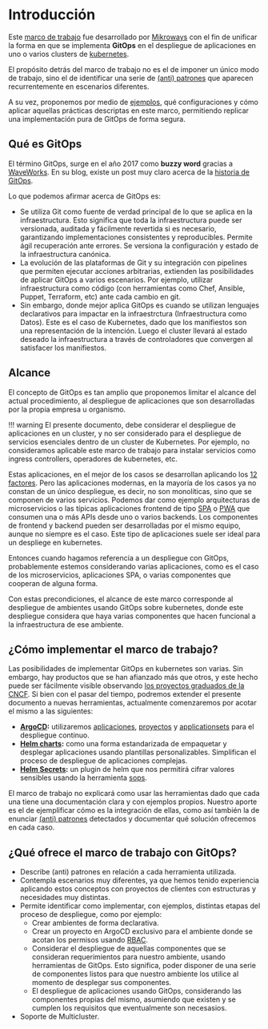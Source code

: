 # Introducción

Este [marco de trabajo](./framework) fue desarrollado por [Mikroways](https://mikroways.net)
con el fin de unificar la forma en que se implementa **GitOps** en el despliegue
de aplicaciones en uno o varios clusters de [kubernetes](https://kubernetes.io/).

El propósito detrás del marco de trabajo no es el de imponer un único modo de
trabajo, sino el de identificar una serie de [(anti) patrones](./patterns) que
aparecen recurrentemente en escenarios diferentes.

A su vez, proponemos por medio de [ejemplos](https://github.com/mikroways/argo-gitops-demo-example),
qué configuraciones y cómo aplicar aquellas prácticas descriptas en este
marco, permitiendo replicar una implementación pura de GitOps de forma segura.

## Qué es GitOps

El término GitOps, surge en el año 2017 como __buzzy word__ gracias a
[WaveWorks](https://www.weave.works/). En su blog, existe un post muy claro
acerca de la [historia de
GitOps](https://www.weave.works/blog/the-history-of-gitops).

Lo que podemos afirmar acerca de GitOps es:

* Se utiliza Git como fuente de verdad principal de lo que se aplica en la
  infraestructura. Esto significa que toda la infraestructura puede ser
  versionada, auditada y fácilmente revertida si es necesario, garantizando
  implementaciones consistentes y reproducibles. Permite ágil recuperación ante
  errores. Se versiona la configuración y estado de la infraestructura canónica.
* La evolución de las plataformas de Git y su integración con pipelines que
  permiten ejecutar acciones arbitrarias, extienden las posibilidades de aplicar
  GitOps a varios escenarios. Por ejemplo, utilizar infraestructura como código
  (con herramientas como Chef, Ansible, Puppet, Terraform, etc) ante cada cambio
  en git.
* Sin embargo, donde mejor aplica GitOps es cuando se utilizan lenguajes
  declarativos para impactar en la infraestrctura (Infraestructura como Datos).
  Este es el caso de Kubernetes, dado que los manifiestos son una representación
  de la intención. Luego el cluster llevará al estado deseado la infraestructura a
  través de controladores que convergen al satisfacer los manifiestos.

## Alcance

El concepto de GitOps es tan amplio que proponemos limitar el alcance del
actual procedimiento, al despliegue de aplicaciones que son desarrolladas por
la propia empresa u organismo.

!!! warning
    El presente documento, debe considerar el despliegue de aplicaciones en
    un cluster, y no ser considerado para el despliegue de servicios esenciales
    dentro de un cluster de Kubernetes. Por ejemplo, no consideramos aplicable
    este marco de trabajo para instalar servicios como ingress controllers,
    operadores de kubernetes, etc.

Estas aplicaciones, en el mejor de los casos se desarrollan aplicando los [12
factores](https://12factor.net/). Pero las aplicaciones modernas, en la mayoría
de los casos ya no constan de un único despliegue, es decir, no son monolíticas,
sino que se componen de varios servicios. Podemos dar como ejemplo arquitecturas
de microservicios o las típicas aplicaciones frontend de tipo
[SPA](https://en.wikipedia.org/wiki/Single-page_application) o
[PWA](https://en.wikipedia.org/wiki/Progressive_web_app) que consumen una o más
APIs desde uno o varios backends. Los componentes de frontend y backend pueden
ser desarrolladas por el mismo equipo, aunque no siempre es el caso. Este tipo
de aplicaciones suele ser ideal para un despliege en kubernetes.

Entonces cuando hagamos referencia a un despliegue con GitOps, probablemente
estemos considerando varias aplicaciones, como es el caso de los microservicios,
aplicaciones SPA, o varias componentes que cooperan de alguna forma.

Con estas precondiciones, el alcance de este marco corresponde al despliegue de
ambientes usando GitOps sobre kubernetes, donde este despliegue considera que
haya varias componentes que hacen funcional a la infraestructura de ese
ambiente.

## ¿Cómo implementar el marco de trabajo?

Las posibilidades de implementar GitOps en kubernetes son varias. Sin embargo,
hay productos que se han afianzado más que otros, y este hecho puede ser
fácilmente visible observando [los proyectos graduados de la
CNCF](https://landscape.cncf.io/card-mode?project=graduated). Si bien con el
pasar del tiempo, podremos extender el presente documento a nuevas herramientas,
actualmente comenzaremos por acotar el mismo a las siguientes:

* **[ArgoCD](https://argo-cd.readthedocs.io/en/stable/):** utilizaremos
  [aplicaciones](https://argo-cd.readthedocs.io/en/stable/operator-manual/declarative-setup/#applications),
  [proyectos](https://argo-cd.readthedocs.io/en/stable/user-guide/projects/)
  y [applicationsets](https://argocd-applicationset.readthedocs.io/en/stable/)
  para el despliegue continuo.
* **[Helm charts](https://helm.sh/):** como una forma estandarizada de
  empaquetar y desplegar aplicaciones usando plantillas personalizables.
Simplifican el proceso de despliegue de aplicaciones complejas.
* **[Helm Secrets](https://github.com/jkroepke/helm-secrets):** un plugin de
  helm que nos permitirá cifrar valores sensibles usando la herramienta [sops](https://github.com/mozilla/sops).

El marco de trabajo no explicará como usar las herramientas dado que cada una
tiene una documentación clara y con ejemplos propios. Nuestro aporte es el de
ejemplificar cómo es la integración de ellas, como así también la de enunciar 
[(anti) patrones](./patterns) detectados y documentar qué solución ofrecemos en cada caso.

## ¿Qué ofrece el marco de trabajo con GitOps?

* Describe (anti) patrones en relación a cada herramienta utilizada.
* Contempla escenarios muy diferentes, ya que hemos tenido experiencia aplicando
  estos conceptos con proyectos de clientes con estructuras y necesidades muy
distintas.
* Permite identificar como implementar, con ejemplos, distintas etapas del
  proceso de despliegue, como por ejemplo:
    * Crear ambientes de forma declarativa.
    * Crear un proyecto en ArgoCD exclusivo para el ambiente donde se acotan los
      permisos usando [RBAC](https://argo-cd.readthedocs.io/en/stable/operator-manual/rbac/).
    * Considerar el despliegue de aquellas componentes que se consideran
      requerimientos para nuestro ambiente, usando herramientas de GitOps. Esto significa, poder
      disponer de una serie de componentes listos para que nuestro ambiente los
      utilice al momento de desplegar sus componentes.
    * El despliegue de aplicaciones usando GitOps, considerando las
      componentes propias del mismo, asumiendo que existen y se cumplen
      los requisitos que eventualmente son necesasios.
* Soporte de Multicluster.

